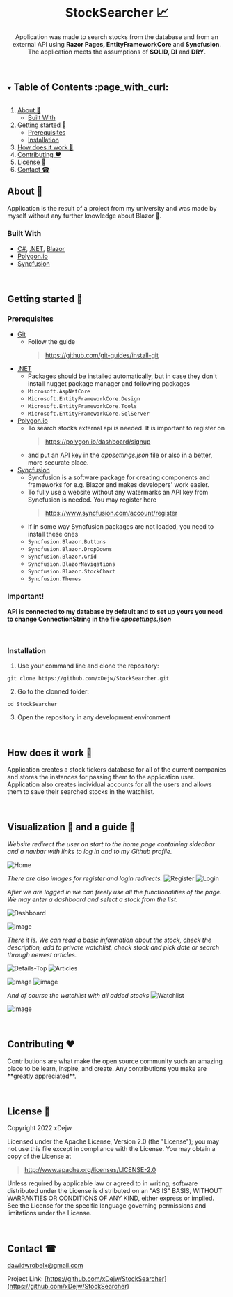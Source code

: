 <h1 align="center">StockSearcher 📈</h1>
<p align="center">
 Application was made to search stocks from the database and from an external API using <b>Razor Pages, EntityFrameworkCore</b> and <b>Syncfusion</b>.
 The application meets the assumptions of <b>SOLID, DI</b> and <b>DRY</b>.
</p>
<br/>

<!-- TABLE OF CONTENTS -->
<details open="open">
  <summary><h2 style="display: inline-block">Table of Contents :page_with_curl:</h2></summary>
  <ol>
    <li>
      <a href="#about-">About 🤔 </a>
      <ul>
        <li><a href="#built-with">Built With</a></li>
      </ul>
    </li>
    <li>
      <a href="#getting-started-">Getting started 🚀</a>
      <ul>
        <li><a href="#prerequisites">Prerequisites</a></li>
        <li><a href="#installation">Installation</a></li>
      </ul>
    </li>
    <li><a href="#how-does-it-work-">How does it work 📔</a></li>
    <li><a href="#contributing-heart">Contributing ❤️</a></li>
    <li><a href="#license-">License 📝</a></li>
    <li><a href="#contact-">Contact ☎</a></li>
  </ol>
</details>

<!-- ABOUT -->
## About 🤔
Application is the result of a project from my university and was made by myself without any further knowledge about Blazor 🤷.<br/>



### Built With 

* [C#](https://pl.wikipedia.org/wiki/C_Sharp), [.NET](https://docs.microsoft.com/pl-pl/dotnet/), [Blazor](https://docs.microsoft.com/pl-pl/aspnet/core/blazor/?view=aspnetcore-6.0)
* [Polygon.io](https://polygon.io/)
* [Syncfusion](https://www.syncfusion.com/)

<br/>

<!-- GETTING STARTED -->
## Getting started 🚀

### Prerequisites

* [Git](https://git-scm.com/) 
  * Follow the guide
    > https://github.com/git-guides/install-git
* [.NET](https://docs.microsoft.com/pl-pl/dotnet/)
  * Packages should be installed automatically, but in case they don't install nugget package manager and following packages
   - ```Microsoft.AspNetCore```
   - ```Microsoft.EntityFrameworkCore.Design```
   - ```Microsoft.EntityFrameworkCore.Tools```
   - ```Microsoft.EntityFrameworkCore.SqlServer```
* [Polygon.io](https://polygon.io/)
  * To search stocks external api is needed. It is important to register on
    > https://polygon.io/dashboard/signup
  * and put an API key in the _appsettings.json_ file or also in a better, more securate place.
* [Syncfusion](https://www.syncfusion.com/)
  * Syncfusion is a software package for creating components and frameworks for e.g. Blazor and makes developers' work easier.
  * To fully use a website without any watermarks an API key from Syncfusion is needed. You may register here
    > https://www.syncfusion.com/account/register
  * If in some way Syncfusion packages are not loaded, you need to install these ones
   - ```Syncfusion.Blazor.Buttons```
   - ```Syncfusion.Blazor.DropDowns```
   - ```Syncfusion.Blazor.Grid```
   - ```Syncfusion.BlazorNavigations```
   - ```Syncfusion.Blazor.StockChart```
   - ```Syncfusion.Themes```

### Important!

**API is connected to my database by default and to set up yours you need to change ConnectionString in the file _appsettings.json_**<br/>



<br/>

### Installation

1. Use your command line and clone the repository:

 ```
 git clone https://github.com/xDejw/StockSearcher.git
```

 
2. Go to the clonned folder: 
```
cd StockSearcher
```
3. Open the repository in any development environment

<br/>

<!-- HOW DOES IT WORK-->
## How does it work 📔
<p>
  Application creates a stock tickers database for all of the current companies and stores the instances for passing them to the application user.
  Application also creates individual accounts for all the users and allows them to save their searched stocks in the watchlist.
</p>
  

<br/>

<!-- VISUALIZATION AND GUIDE -->
## Visualization 📸 and a guide 📙

  _Website redirect the user on start to the home page containing sideabar and a navbar with links to log in and to my Github profile._

![Home](https://user-images.githubusercontent.com/74014874/177059896-fdf78d1f-d73a-4b1f-9713-3db8c2f75351.png)

  _There are also images for register and login redirects._
![Register](https://user-images.githubusercontent.com/74014874/177059952-703f5d4e-a907-4ae6-a4bb-d4ec326510c4.png)
![Login](https://user-images.githubusercontent.com/74014874/177059988-6a538e9f-9fa6-4629-bf3b-1ab0b0730136.png)

  _After we are logged in we can freely use all the functionalities of the page. We may enter a dashboard and select a stock from the list._

![Dashboard](https://user-images.githubusercontent.com/74014874/177060019-873e4931-7c6c-4199-9bfd-20734445771e.png)

![image](https://user-images.githubusercontent.com/74014874/175778757-ce1415ee-4d41-42f6-859f-4a9d839b50d1.png)

  _There it is. We can read a basic information about the stock, check the description, add to private watchlist, check stock and pick date or search through newest articles._ 

![Details-Top](https://user-images.githubusercontent.com/74014874/177060035-58b4a95f-1dae-43b4-90d1-0f09a2596dfc.png)
![Articles](https://user-images.githubusercontent.com/74014874/177060058-6b0a4af1-a47b-4bb8-9b29-a5a0f7b69a74.png)

![image](https://user-images.githubusercontent.com/74014874/175795831-f2c7b882-78a0-4ee0-a356-4d99ea15b936.png)
![image](https://user-images.githubusercontent.com/74014874/175795894-21ef0a17-ffb5-414e-beec-6908273533ef.png)

 _And of course the watchlist with all added stocks_
![Watchlist](https://user-images.githubusercontent.com/74014874/177060068-54c75e49-892b-4958-8cca-ed13a25ff9d1.png)

![image](https://user-images.githubusercontent.com/74014874/175795865-3d984da1-4f71-426c-a767-822d5db2da18.png)

<br/>

<!-- CONTRIBUTING -->
## Contributing :heart:
<p> 
 Contributions are what make the open source community such an amazing place to be learn, inspire, and create. Any contributions you make are **greatly appreciated**.
</p>

<br/>

<!-- LICENSE -->
## License 📝
<p> 
 Copyright 2022 xDejw

 Licensed under the Apache License, Version 2.0 (the "License");
 you may not use this file except in compliance with the License.
 You may obtain a copy of the License at
</p>

> http://www.apache.org/licenses/LICENSE-2.0

<p> 
 Unless required by applicable law or agreed to in writing, software
 distributed under the License is distributed on an "AS IS" BASIS,
 WITHOUT WARRANTIES OR CONDITIONS OF ANY KIND, either express or implied.
 See the License for the specific language governing permissions and
 limitations under the License.
</p>
<br/>

<!-- CONTACT -->
## Contact ☎

dawidwrobelx@gmail.com

Project Link: [https://github.com/xDejw/StockSearcher](https://github.com/xDejw/StockSearcher)
